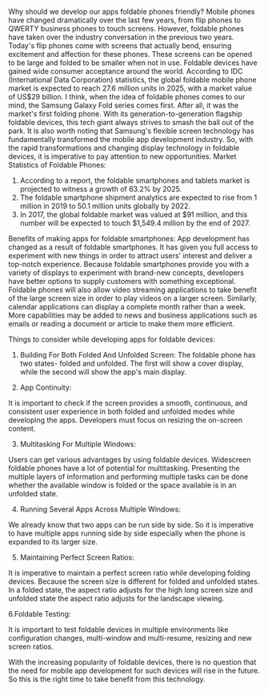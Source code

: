 Why should we develop our apps foldable phones friendly?
Mobile phones have changed dramatically over the last few years, from flip phones to QWERTY business phones to touch screens. However, foldable phones have taken over the industry conversation in the previous two years. Today's flip phones come with screens that actually bend, ensuring excitement and affection for these phones. These screens can be opened to be large and folded to be smaller when not in use.
Foldable devices have gained wide consumer acceptance around the world. According to IDC (International Data Corporation) statistics, the global foldable mobile phone market is expected to reach 27.6 million units in 2025, with a market value of US$29 billion. I think, when the idea of foldable phones comes to our mind, the Samsung Galaxy Fold series comes first. After all, it was the market's first folding phone. With its generation-to-generation flagship foldable devices, this tech giant always strives to smash the ball out of the park. It is also worth noting that Samsung's flexible screen technology has fundamentally transformed the mobile app development industry. So, with the rapid transformations and changing display technology in foldable devices, it is imperative to pay attention to new opportunities.
Market Statistics of Foldable Phones:
1. According to a report, the foldable smartphones and tablets market is projected to witness a growth of 63.2% by 2025.
2. The foldable smartphone shipment analytics are expected to rise from 1 million in 2019 to 50.1 million units globally by 2022.
3. In 2017, the global foldable market was valued at $91 million, and this number will be expected to touch $1,549.4 million by the end of 2027.

Benefits of making apps for foldable smartphones:
App development has changed as a result of foldable smartphones. It has given you full access to experiment with new things in order to attract users' interest and deliver a top-notch experience. Because foldable smartphones provide you with a variety of displays to experiment with brand-new concepts, developers have better options to supply customers with something exceptional. Foldable phones will also allow video streaming applications to take benefit of the large screen size in order to play videos on a larger screen. Similarly, calendar applications can display a complete month rather than a week. More capabilities may be added to news and business applications such as emails or reading a document or article to make them more efficient.

Things to consider while developing apps for foldable devices:
1. Building For Both Folded And Unfolded Screen:
The foldable phone has two states- folded and unfolded. The first will show a cover display, while the second will show the app's main display.

2. App Continuity:

It is important to check if the screen provides a smooth, continuous, and consistent user experience in both folded and unfolded modes while developing the apps. Developers must focus on resizing the on-screen content.

3. Multitasking For Multiple Windows:

Users can get various advantages by using foldable devices. Widescreen foldable phones have a lot of potential for multitasking. Presenting the multiple layers of information and performing multiple tasks can be done whether the available window is folded or the space available is in an unfolded state.

4. Running Several Apps Across Multiple Windows:

We already know that two apps can be run side by side. So it is imperative to have multiple apps running side by side especially when the phone is expanded to its larger size.

5. Maintaining Perfect Screen Ratios:

It is imperative to maintain a perfect screen ratio while developing folding devices. Because the screen size is different for folded and unfolded states. In a folded state, the aspect ratio adjusts for the high long screen size and unfolded state the aspect ratio adjusts for the landscape viewing.

6.Foldable Testing:

It is important to test foldable devices in multiple environments like configuration changes, multi-window and multi-resume, resizing and new screen ratios.


With the increasing popularity of foldable devices, there is no question that the need for mobile app development for such devices will rise in the future.
So this is the right time to take benefit from this technology.
